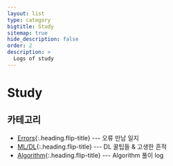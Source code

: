 ```yaml
---
layout: list
type: category
bigtitle: Study
sitemap: true
hide_description: false
order: 2
description: >
  Logs of study
---
```


# Study

## 카테고리

* [Errors]{:.heading.flip-title} ---  오류 만남 일지
* [ML/DL]{:.heading.flip-title} --- DL 꿀팁들 & 고생한 흔적
* [Algorithm]{:.heading.flip-title} --- Algorithm 풀이 log

[Errors]: /errors/
[ML/DL]: /ml-dl/
[Algorithm]: /algorithm/